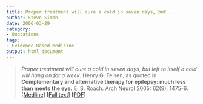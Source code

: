 ```yaml
---
title: Proper treatment will cure a cold in seven days, but ...
author: Steve Simon
date: 2006-03-29
category:
- Quotations
tags:
- Evidence Based Medicine
output: html_document
---
```

> *Proper treatment will cure a cold in seven days, but left to itself a
> cold will hang on for a week.* Henry G. Felsen, as quoted in
> **Complementary and alternative therapy for epilepsy: much less than
> meets the eye.** E. S. Roach. Arch Neurol 2005: 62(9); 1475-6.
> [\[Medline\]](http://www.ncbi.nlm.nih.gov/entrez/query.fcgi?cmd=Retrieve&db=PubMed&list_uids=16157760&dopt=Abstract)
> [\[Full
> text\]](http://archneur.ama-assn.org/cgi/content/full/62/9/1475)
> [\[PDF\]](http://archneur.ama-assn.org/cgi/reprint/62/9/1475.pdf)
